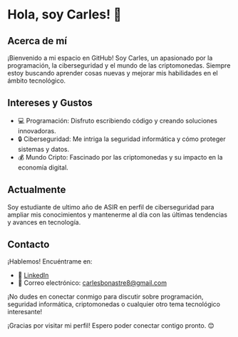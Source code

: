 # Hola, soy Carles! 👋

## Acerca de mí
¡Bienvenido a mi espacio en GitHub! Soy Carles, un apasionado por la programación, la ciberseguridad y el mundo de las criptomonedas. Siempre estoy buscando aprender cosas nuevas y mejorar mis habilidades en el ámbito tecnológico.

## Intereses y Gustos
- 💻 Programación: Disfruto escribiendo código y creando soluciones innovadoras.
- 🔒 Ciberseguridad: Me intriga la seguridad informática y cómo proteger sistemas y datos.
- 💰 Mundo Cripto: Fascinado por las criptomonedas y su impacto en la economía digital.

## Actualmente
Soy estudiante de ultimo año de ASIR en perfil de ciberseguridad para ampliar mis conocimientos y mantenerme al día con las últimas tendencias y avances en tecnología.

## Contacto
¡Hablemos! Encuéntrame en:
- 💼 [LinkedIn](https://www.linkedin.com/in/carles-bonastre-925a9b26b/)
- 📧 Correo electrónico: carlesbonastre8@gmail.com

¡No dudes en conectar conmigo para discutir sobre programación, seguridad informática, criptomonedas o cualquier otro tema tecnológico interesante!

¡Gracias por visitar mi perfil! Espero poder conectar contigo pronto. 😊
